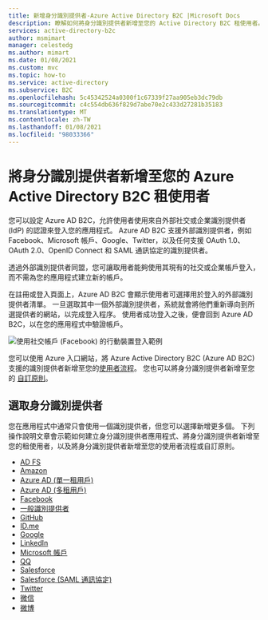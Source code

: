 ```yaml
---
title: 新增身分識別提供者-Azure Active Directory B2C |Microsoft Docs
description: 瞭解如何將身分識別提供者新增至您的 Active Directory B2C 租使用者。
services: active-directory-b2c
author: msmimart
manager: celestedg
ms.author: mimart
ms.date: 01/08/2021
ms.custom: mvc
ms.topic: how-to
ms.service: active-directory
ms.subservice: B2C
ms.openlocfilehash: 5c45342524a0300f1c67339f27aa905eb3dc79db
ms.sourcegitcommit: c4c554db636f829d7abe70e2c433d27281b35183
ms.translationtype: MT
ms.contentlocale: zh-TW
ms.lasthandoff: 01/08/2021
ms.locfileid: "98033366"
---
```

# <a name="add-an-identity-provider-to-your-azure-active-directory-b2c-tenant"></a>將身分識別提供者新增至您的 Azure Active Directory B2C 租使用者

您可以設定 Azure AD B2C，允許使用者使用來自外部社交或企業識別提供者 (IdP) 的認證來登入您的應用程式。 Azure AD B2C 支援外部識別提供者，例如 Facebook、Microsoft 帳戶、Google、Twitter，以及任何支援 OAuth 1.0、OAuth 2.0、OpenID Connect 和 SAML 通訊協定的識別提供者。

透過外部識別提供者同盟，您可讓取用者能夠使用其現有的社交或企業帳戶登入，而不需為您的應用程式建立新的帳戶。

在註冊或登入頁面上，Azure AD B2C 會顯示使用者可選擇用於登入的外部識別提供者清單。 一旦選取其中一個外部識別提供者，系統就會將他們重新導向到所選提供者的網站，以完成登入程序。 使用者成功登入之後，便會回到 Azure AD B2C，以在您的應用程式中驗證帳戶。

![使用社交帳戶 (Facebook) 的行動裝置登入範例](media/add-identity-provider/external-idp.png)

您可以使用 Azure 入口網站，將 Azure Active Directory B2C (Azure AD B2C) 支援的識別提供者新增至您的[使用者流程](user-flow-overview.md)。 您也可以將身分識別提供者新增至您的 [自訂原則](custom-policy-get-started.md)。

## <a name="select-an-identity-provider"></a>選取身分識別提供者

您在應用程式中通常只會使用一個識別提供者，但您可以選擇新增更多個。 下列操作說明文章會示範如何建立身分識別提供者應用程式、將身分識別提供者新增至您的租使用者，以及將身分識別提供者新增至您的使用者流程或自訂原則。

* [AD FS](identity-provider-adfs.md)
* [Amazon](identity-provider-amazon.md)
* [Azure AD (單一租用戶)](identity-provider-azure-ad-single-tenant.md)
* [Azure AD (多租用戶)](identity-provider-azure-ad-multi-tenant.md)
* [Facebook](identity-provider-facebook.md)
* [一般識別提供者](identity-provider-generic-openid-connect.md)
* [GitHub](identity-provider-github.md)
* [ID.me](identity-provider-id-me.md)
* [Google](identity-provider-google.md)
* [LinkedIn](identity-provider-linkedin.md)
* [Microsoft 帳戶](identity-provider-microsoft-account.md)
* [QQ](identity-provider-qq.md)
* [Salesforce](identity-provider-salesforce.md)
* [Salesforce (SAML 通訊協定) ](identity-provider-salesforce-saml.md)
* [Twitter](identity-provider-twitter.md)
* [微信](identity-provider-wechat.md)
* [微博](identity-provider-weibo.md)

